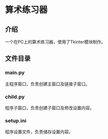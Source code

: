 # 算术练习器

## 介绍
一个在PC上的算术练习器，使用了Tkinter模块制作。

## 文件目录

### main.py
主程序窗口，负责创建主窗口及链接子窗口。

### child.py
程序子窗口，负责创建子窗口及修改设置内容。

### setup.ini
程序设置文件，负责储存设置内容。